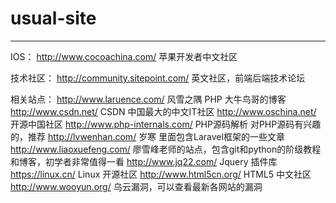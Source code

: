 # usual-site
--------------------------------------------------------------------------------
IOS：
http://www.cocoachina.com/   苹果开发者中文社区


技术社区：
http://community.sitepoint.com/   英文社区，前端后端技术论坛

相关站点：
http://www.laruence.com/   风雪之隅   PHP  大牛鸟哥的博客
http://www.csdn.net/    CSDN 中国最大的中文IT社区
http://www.oschina.net/  开源中国社区
http://www.php-internals.com/  PHP源码解析  对PHP源码有兴趣的，推荐
http://lvwenhan.com/  岁寒     里面包含Laravel框架的一些文章
http://www.liaoxuefeng.com/  廖雪峰老师的站点，包含git和python的阶级教程和博客，初学者非常值得一看
http://www.jq22.com/  Jquery 插件库
https://linux.cn/   Linux 开源社区
http://www.html5cn.org/   HTML5 中文社区
http://www.wooyun.org/  乌云漏洞，可以查看最新各网站的漏洞

